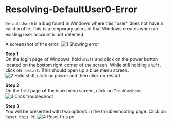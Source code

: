 # Resolving-DefaultUser0-Error

`DefaultUser0` is a bug found in Windows where this "user" does not have a valid profile. This is a temporary account that Windows creates when an existing user account is not detected.

A screenshot of the error:
![1 Showing error](https://github.com/johnnyh209/Resolving-DefaultUser0-Error/assets/33064730/cce162be-b14e-476c-9810-367bef7f009a)

**Step 1**<br>
On the login page of Windows, hold `shift` and click on the power button located on the bottom right corner of the screen. While still holding `shift`, click on `restart`. This should open up a blue menu screen. 
![2 Hold shift, click on power and then click on restart](https://github.com/johnnyh209/Resolving-DefaultUser0-Error/assets/33064730/191eb36f-6650-49b4-89f0-decb71c1ddba)

**Step 2**<br>
On the first page of the blue menu screen, click on `Troubleshoot`.
![3 Click troubleshoot](https://github.com/johnnyh209/Resolving-DefaultUser0-Error/assets/33064730/b43f9128-c4ff-4437-a282-0d0ff77402f8)

**Step 3**<br>
You will be presented with two options in the troubleshooting page. Click on `Reset this PC`.
![4 Reset this pc](https://github.com/johnnyh209/Resolving-DefaultUser0-Error/assets/33064730/82ec3126-af19-439d-a025-377aa877695a)



